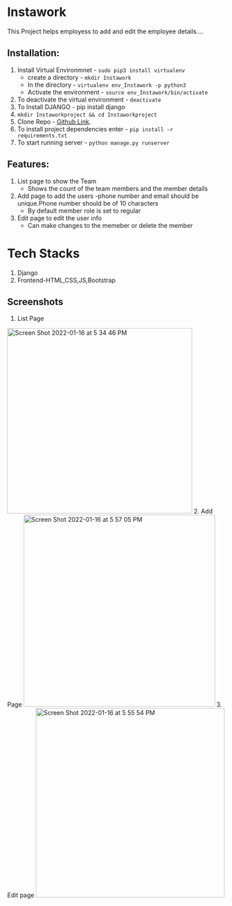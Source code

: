 # Instawork

This Project helps employess to add and edit the employee details....

## Installation:
1. Install Virtual Environmnet - ``` sudo pip3 install virtualenv ```
    - create a directory - ``` mkdir Instawork ```
    - In the directory - ``` virtualenv env_Instawork -p python3 ```
    - Activate the environment - ``` source env_Instawork/bin/activate ```
2. To deactivate the virtual environment  - ``` deactivate ```
3. To Install DJANGO - pip install django
4. ``` mkdir Instaworkproject && cd Instaworkproject ```
5. Clone Repo -  [Github Link](https://github.com/naveen4yalla/Instawork).
6. To install project dependencies enter  - ``` pip install -r requirements.txt ```
7. To start running server - ``` python manage.py runserver ```

## Features:
1) List page to show the Team
   - Shows the count of the  team members and the member details
3) Add page to add the users
   -phone number and email should be unique.Phone number should be of 10 characters
   - By default member role is set to regular
5) Edit page to edit the user info 
   - Can make changes to the memeber or delete the member


# Tech Stacks
1.  Django
2.  Frontend-HTML,CSS,JS,Bootstrap

##  Screenshots
1. List Page 
<img width="427" alt="Screen Shot 2022-01-16 at 5 34 46 PM" src="https://user-images.githubusercontent.com/45757384/149688034-6e5b16da-467b-4aff-9270-c3311deaeb5a.png">
2. Add Page 
<img width="442" alt="Screen Shot 2022-01-16 at 5 57 05 PM" src="https://user-images.githubusercontent.com/45757384/149689136-1a6d31f1-e399-4cac-911e-54d73776b8c9.png">
3. Edit page 
<img width="436" alt="Screen Shot 2022-01-16 at 5 55 54 PM" src="https://user-images.githubusercontent.com/45757384/149689131-a8ab44d6-085b-4c4f-89a7-9b7227d6e353.png">

 
